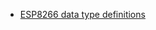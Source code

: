 - [ESP8266 data type definitions](https://github.com/esp8266/Arduino/blob/656a33e6f82482535782213a6e96c2bd49b22a39/tools/sdk/include/c_types.h)
